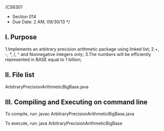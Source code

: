 /CS6301
* Section 014
* Due Date: 2 AM, 09/30/13
*/


I. Purpose
----------

1.Implements an arbitrary precision arithmetic package using linked list; 
2.+, -, *, /, ^ and Nonnegative integers only;
3.The numbers will be efficiently represented in BASE equal to 1 billion;



II. File list
--------------
ArbitraryPrecisionArithmeticBigBase.java



III. Compiling and Executing on command line
---------------------------------------------

To compile, run:
javac ArbitraryPrecisionArithmeticBigBase.java

To execute, run:
java ArbitraryPrecisionArithmeticBigBase
